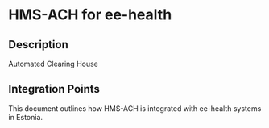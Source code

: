 # HMS-ACH for ee-health

## Description

Automated Clearing House

## Integration Points

This document outlines how HMS-ACH is integrated with ee-health systems in Estonia.
